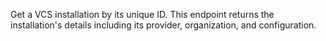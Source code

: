 Get a VCS installation by its unique ID. This endpoint returns the installation's details including its provider, organization, and configuration. 